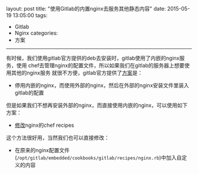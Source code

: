 layout: post
title: "使用Gitlab的内置nginx去服务其他静态内容"
date: 2015-05-19 13:05:00
tags:
- Gitlab
- Nginx
categories:
- 方案
---

有时候，我们使用gitlab官方提供的deb去安装时，gitlab使用了内嵌的nginx服务，使用
chef去管理nginx的配置文件，所以如果我们在gitlab的服务器上想要使用其他的nginx服务
就很不方便，gitlab官方提供了[方案](https://gitlab.com/gitlab-org/omnibus-gitlab/blob/master/doc/settings/nginx.md)是：

- 停用内嵌的nginx，而使用外部的nginx，然后在外部的nginx安装文件里装入gitlab的配置

但是如果我们不想再安装外部的nginx，而直接使用内嵌的nginx，可以使用如下方案：

- [修改](http://stackoverflow.com/questions/24090624/using-gitlabs-nginx-to-serve-another-app)nginx的chef recipes

这个方法很好用，当然我们也可以直接修改：

- 在原来的nginx配置文件(` /opt/gitlab/embedded/cookbooks/gitlab/recipes/nginx.rb
`)中加入自定义的内容
